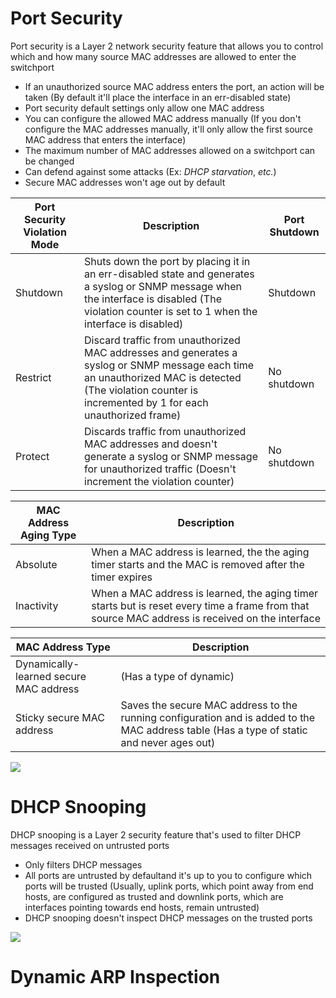 
# Port Security 

Port security is a Layer 2 network security feature that allows you to control which and how many source MAC addresses are allowed to enter the switchport

* If an unauthorized source MAC address enters the port, an action will be taken (By default it'll place the interface in an err-disabled state)
* Port security default settings only allow one MAC address
* You can configure the allowed MAC address manually (If you don't configure the MAC addresses manually, it'll only allow the first source MAC address that enters the interface)
* The maximum number of MAC addresses allowed on a switchport can be changed
* Can defend against some attacks (Ex: *DHCP starvation*, *etc.*)
* Secure MAC addresses won't age out by default
 
| Port Security Violation Mode | Description | Port Shutdown |
| --- | --- | --- |
| Shutdown | Shuts down the port by placing it in an err-disabled state and generates a syslog or SNMP message when the interface is disabled (The violation counter is set to 1 when the interface is disabled) | Shutdown |
| Restrict | Discard traffic from unauthorized MAC addresses and generates a syslog or SNMP message each time an unauthorized MAC is detected (The violation counter is incremented by 1 for each unauthorized frame) | No shutdown |
| Protect | Discards traffic from unauthorized MAC addresses and doesn't generate a syslog or SNMP message for unauthorized traffic (Doesn't increment the violation counter) | No shutdown |

| MAC Address Aging Type | Description |
| --- | --- |
| Absolute | When a MAC address is learned, the the aging timer starts and the MAC is removed after the timer expires |
| Inactivity | When a MAC address is learned, the aging timer starts but is reset every time a frame from that source MAC address is received on the interface |

| MAC Address Type | Description |
| --- | --- |
| Dynamically-learned secure MAC address | (Has a type of dynamic)
| Sticky secure MAC address | Saves the secure MAC address to the running configuration and is added to the MAC address table (Has a type of static and never ages out) |

![](https://github.com/JonmarCorpuz/SecondBrain/blob/main/Assets/Whitespace.png)

# DHCP Snooping

DHCP snooping is a Layer 2 security feature that's used to filter DHCP messages received on untrusted ports

* Only filters DHCP messages
* All ports are untrusted by defaultand it's up to you to configure which ports will be trusted (Usually, uplink ports, which point away from end hosts, are configured as trusted and downlink ports, which are interfaces pointing towards end hosts, remain untrusted)
* DHCP snooping doesn't inspect DHCP messages on the trusted ports 

![](https://github.com/JonmarCorpuz/SecondBrain/blob/main/Assets/Whitespace.png)

# Dynamic ARP Inspection 

